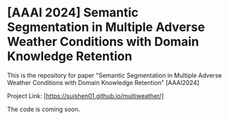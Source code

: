# [AAAI 2024] Semantic Segmentation in Multiple Adverse Weather Conditions with Domain Knowledge Retention
This is the repository for paper "Semantic Segmentation in Multiple Adverse Weather Conditions with Domain Knowledge Retention" [AAAI2024] 

Project Link: [https://suishen01.github.io/multiweather/]

The code is coming soon.
